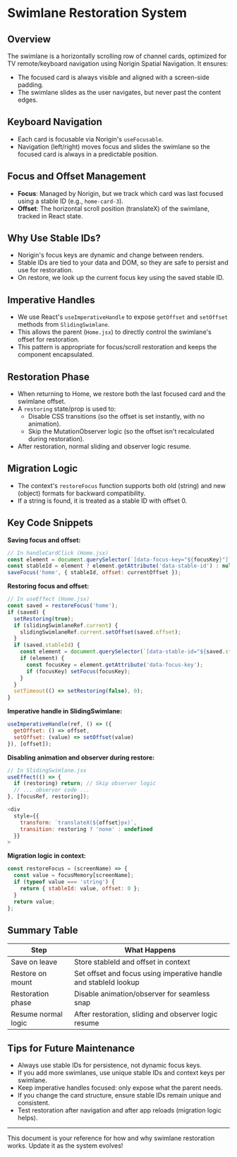 # Swimlane Restoration System

## Overview
The swimlane is a horizontally scrolling row of channel cards, optimized for TV remote/keyboard navigation using Norigin Spatial Navigation. It ensures:
- The focused card is always visible and aligned with a screen-side padding.
- The swimlane slides as the user navigates, but never past the content edges.

## Keyboard Navigation
- Each card is focusable via Norigin's `useFocusable`.
- Navigation (left/right) moves focus and slides the swimlane so the focused card is always in a predictable position.

## Focus and Offset Management
- **Focus**: Managed by Norigin, but we track which card was last focused using a stable ID (e.g., `home-card-3`).
- **Offset**: The horizontal scroll position (translateX) of the swimlane, tracked in React state.

## Why Use Stable IDs?
- Norigin's focus keys are dynamic and change between renders.
- Stable IDs are tied to your data and DOM, so they are safe to persist and use for restoration.
- On restore, we look up the current focus key using the saved stable ID.

## Imperative Handles
- We use React's `useImperativeHandle` to expose `getOffset` and `setOffset` methods from `SlidingSwimlane`.
- This allows the parent (`Home.jsx`) to directly control the swimlane's offset for restoration.
- This pattern is appropriate for focus/scroll restoration and keeps the component encapsulated.

## Restoration Phase
- When returning to Home, we restore both the last focused card and the swimlane offset.
- A `restoring` state/prop is used to:
  - Disable CSS transitions (so the offset is set instantly, with no animation).
  - Skip the MutationObserver logic (so the offset isn't recalculated during restoration).
- After restoration, normal sliding and observer logic resume.

## Migration Logic
- The context's `restoreFocus` function supports both old (string) and new (object) formats for backward compatibility.
- If a string is found, it is treated as a stable ID with offset 0.

## Key Code Snippets

**Saving focus and offset:**
```js
// In handleCardClick (Home.jsx)
const element = document.querySelector(`[data-focus-key="${focusKey}"]`);
const stableId = element ? element.getAttribute('data-stable-id') : null;
saveFocus('home', { stableId, offset: currentOffset });
```

**Restoring focus and offset:**
```js
// In useEffect (Home.jsx)
const saved = restoreFocus('home');
if (saved) {
  setRestoring(true);
  if (slidingSwimlaneRef.current) {
    slidingSwimlaneRef.current.setOffset(saved.offset);
  }
  if (saved.stableId) {
    const element = document.querySelector(`[data-stable-id="${saved.stableId}"]`);
    if (element) {
      const focusKey = element.getAttribute('data-focus-key');
      if (focusKey) setFocus(focusKey);
    }
  }
  setTimeout(() => setRestoring(false), 0);
}
```

**Imperative handle in SlidingSwimlane:**
```js
useImperativeHandle(ref, () => ({
  getOffset: () => offset,
  setOffset: (value) => setOffset(value)
}), [offset]);
```

**Disabling animation and observer during restore:**
```js
// In SlidingSwimlane.jsx
useEffect(() => {
  if (restoring) return; // Skip observer logic
  // ... observer code ...
}, [focusRef, restoring]);

<div
  style={{
    transform: `translateX(${offset}px)`,
    transition: restoring ? 'none' : undefined
  }}
>
```

**Migration logic in context:**
```js
const restoreFocus = (screenName) => {
  const value = focusMemory[screenName];
  if (typeof value === 'string') {
    return { stableId: value, offset: 0 };
  }
  return value;
};
```

## Summary Table
| Step                | What Happens                                                      |
|---------------------|-------------------------------------------------------------------|
| Save on leave       | Store stableId and offset in context                              |
| Restore on mount    | Set offset and focus using imperative handle and stableId lookup  |
| Restoration phase   | Disable animation/observer for seamless snap                     |
| Resume normal logic | After restoration, sliding and observer logic resume              |

## Tips for Future Maintenance
- Always use stable IDs for persistence, not dynamic focus keys.
- If you add more swimlanes, use unique stable IDs and context keys per swimlane.
- Keep imperative handles focused: only expose what the parent needs.
- If you change the card structure, ensure stable IDs remain unique and consistent.
- Test restoration after navigation and after app reloads (migration logic helps).

---
This document is your reference for how and why swimlane restoration works. Update it as the system evolves! 